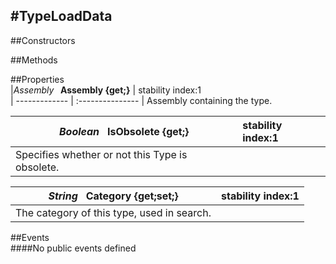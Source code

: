 #TypeLoadData
---
##Constructors 


##Methods  





##Properties  
|*Assembly* **&nbsp;&nbsp;Assembly {get;}** |  stability index:1  
| ------------- | :--------------- 
|  Assembly containing the type. 


|*Boolean* **&nbsp;&nbsp;IsObsolete {get;}** |  stability index:1  
| ------------- | :--------------- 
|  Specifies whether or not this Type is obsolete. 


|*String* **&nbsp;&nbsp;Category {get;set;}** |  stability index:1  
| ------------- | :--------------- 
|  The category of this type, used in search. 



##Events  
####No public events defined

